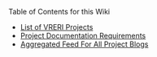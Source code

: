 Table of Contents for this Wiki
  * [List of VRERI Projects](http://code.google.com/p/vreri/w/list?q=label:project)
  * [Project Documentation Requirements](ProjectDocumentation.md)
  * [Aggregated Feed For All Project Blogs](http://feeds.feedburner.com/DailyNewsFeedJISCRI)